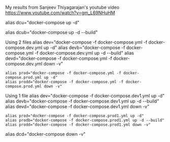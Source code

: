 My results from Sanjeev Thiyagarajan's youtube video
https://www.youtube.com/watch?v=gm_L69NHuHM


alias dcu="docker-compose up -d"

alias dcub="docker-compose up -d --build"

Using 2 files
    alias dev="docker-compose -f docker-compose.yml -f docker-compose.dev.yml up -d"
    alias devb="docker-compose -f docker-compose.yml -f docker-compose.dev.yml up -d --build"
    alias devd="docker-compose -f docker-compose.yml -f docker-compose.dev.yml down -v"

    alias prod="docker-compose -f docker-compose.yml -f docker-compose.prod.yml up -d"
    alias prodd="docker-compose -f docker-compose.yml -f docker-compose.prod.yml down -v"

Using 1 file
    alias dev="docker-compose -f docker-compose.dev1.yml up -d"
    alias devb="docker-compose -f docker-compose.dev1.yml up -d --build"
    alias devd="docker-compose -f docker-compose.dev1.yml down -v"

    alias prod="docker-compose -f docker-compose.prod1.yml up -d"
    alias prodb="docker-compose -f docker-compose.prod1.yml up -d --build"
    alias prodd="docker-compose -f docker-compose.prod1.yml down -v"




alias dcd="docker-compose down -v"
